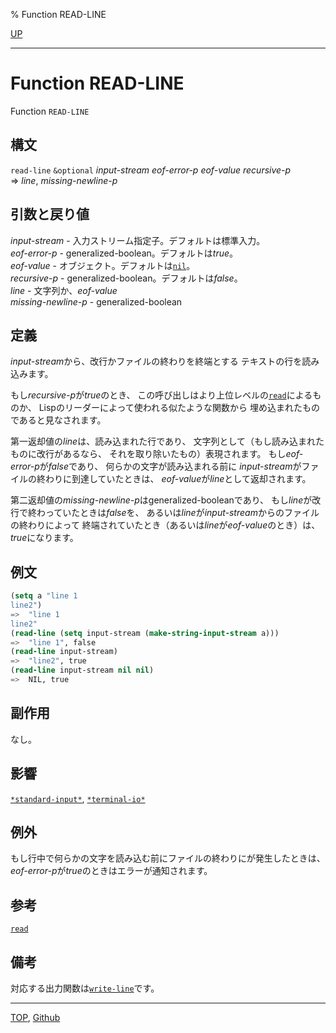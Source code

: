 % Function READ-LINE

[UP](21.2.html)  

---

# Function **READ-LINE**


Function `READ-LINE`


## 構文

`read-line` `&optional` *input-stream* *eof-error-p* *eof-value* *recursive-p*  
=> *line*, *missing-newline-p*


## 引数と戻り値

*input-stream* - 入力ストリーム指定子。デフォルトは標準入力。  
*eof-error-p* - generalized-boolean。デフォルトは*true*。  
*eof-value* - オブジェクト。デフォルトは[`nil`](5.3.nil-variable.html)。  
*recursive-p* - generalized-boolean。デフォルトは*false*。  
*line* - 文字列か、*eof-value*  
*missing-newline-p* - generalized-boolean


## 定義

*input-stream*から、改行かファイルの終わりを終端とする
テキストの行を読み込みます。

もし*recursive-p*が*true*のとき、
この呼び出しはより上位レベルの[`read`](23.2.read.html)によるものか、
Lispのリーダーによって使われる似たような関数から
埋め込まれたものであると見なされます。

第一返却値の*line*は、読み込まれた行であり、
文字列として（もし読み込まれたものに改行があるなら、
それを取り除いたもの）表現されます。
もし*eof-error-p*が*false*であり、
何らかの文字が読み込まれる前に
*input-stream*がファイルの終わりに到達していたときは、
*eof-value*が*line*として返却されます。

第二返却値の*missing-newline-p*はgeneralized-booleanであり、
もし*line*が改行で終わっていたときは*false*を、
あるいは*line*が*input-stream*からのファイルの終わりによって
終端されていたとき（あるいは*line*が*eof-value*のとき）は、
*true*になります。


## 例文

```lisp
(setq a "line 1
line2")
=>  "line 1
line2"
(read-line (setq input-stream (make-string-input-stream a)))
=>  "line 1", false
(read-line input-stream)
=>  "line2", true
(read-line input-stream nil nil)
=>  NIL, true
```


## 副作用

なし。


## 影響


[`*standard-input*`](21.2.debug-io.html),
[`*terminal-io*`](21.2.terminal-io.html)


## 例外

もし行中で何らかの文字を読み込む前にファイルの終わりにが発生したときは、
*eof-error-p*が*true*のときはエラーが通知されます。


## 参考

[`read`](23.2.read.html)


## 備考

対応する出力関数は[`write-line`](21.2.write-string.html)です。


---
[TOP](index.html),  [Github](https://github.com/nptcl/npt-japanese)

